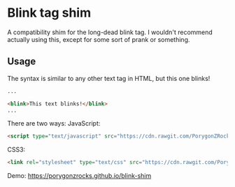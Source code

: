 # Blink tag shim
A compatibility shim for the long-dead blink tag. I wouldn't recommend actually using this, except for some sort of prank or something. 
## Usage
The syntax is similar to any other text tag in HTML, but this one blinks!
```html
...

<blink>This text blinks!</blink>
...
```
There are two ways:
JavaScript:
```html
<script type="text/javascript" src="https://cdn.rawgit.com/PorygonZRocks/blink-shim/82cf663c/blink-shim.js"></script>
```
CSS3:
```html
<link rel="stylesheet" type="text/css" src="https://cdn.rawgit.com/PorygonZRocks/blink-shim/5486ca43/blink-shim.css" />
```
Demo: https://porygonzrocks.github.io/blink-shim
